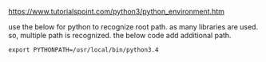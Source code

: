 https://www.tutorialspoint.com/python3/python_environment.htm

use the below for python to recognize root path.
as many libraries are used. so, multiple path is recognized.
the below code add additional path.
```shell
export PYTHONPATH=/usr/local/bin/python3.4
```

